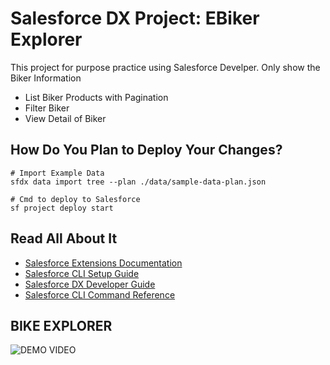 # Salesforce DX Project: EBiker Explorer

This project for purpose practice using Salesforce Develper. Only show the Biker Information
- List Biker Products with Pagination
- Filter Biker
- View Detail of Biker

## How Do You Plan to Deploy Your Changes?

```
# Import Example Data
sfdx data import tree --plan ./data/sample-data-plan.json

# Cmd to deploy to Salesforce
sf project deploy start
```

## Read All About It

- [Salesforce Extensions Documentation](https://developer.salesforce.com/tools/vscode/)
- [Salesforce CLI Setup Guide](https://developer.salesforce.com/docs/atlas.en-us.sfdx_setup.meta/sfdx_setup/sfdx_setup_intro.htm)
- [Salesforce DX Developer Guide](https://developer.salesforce.com/docs/atlas.en-us.sfdx_dev.meta/sfdx_dev/sfdx_dev_intro.htm)
- [Salesforce CLI Command Reference](https://developer.salesforce.com/docs/atlas.en-us.sfdx_cli_reference.meta/sfdx_cli_reference/cli_reference.htm)


## BIKE EXPLORER
![DEMO VIDEO](https://github.com/user-attachments/assets/7b3c33f0-921f-4496-b756-c1f1a8e8ce4b)
